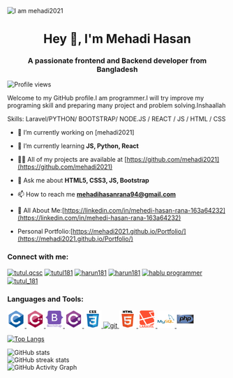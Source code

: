 ![I am mehadi2021](https://github.com/mehadi2021/mehadi2021/blob/main/R.jpg)


<h1 align="center">Hey 👋, I'm Mehadi Hasan</h1>
<h3 align="center">A passionate frontend and Backend developer from Bangladesh</h3>

![Profile views](https://gpvc.arturio.dev/mehadi2021) 

Welcome to my GitHub profile.I am programmer.I will try improve my programing skill and preparing many project and problem solving.Inshaallah

Skills: Laravel/PYTHON/ BOOTSTRAP/ NODE.JS / REACT / JS / HTML / CSS
 

- 🔭 I’m currently working on [mehadi2021]

- 🌱 I’m currently learning **JS, Python, React**

- 👨‍💻 All of my projects are available at [https://github.com/mehadi2021](https://github.com/mehadi2021)

- 💬 Ask me about **HTML5, CSS3, JS, Bootstrap**

- 📫 How to reach me **mehadihasanrana94@gmail.com**

- 📄 All About Me:[https://linkedin.com/in/mehedi-hasan-rana-163a64232](https://linkedin.com/in/mehedi-hasan-rana-163a64232)
- Personal Portfolio:[https://mehadi2021.github.io/Portfolio/](https://mehadi2021.github.io/Portfolio/)

<h3 align="left">Connect with me:</h3>
<p align="left">
<a href="https://fb.com/mehedihasanrana.rana.7" target="blank"><img align="center" src="https://raw.githubusercontent.com/rahuldkjain/github-profile-readme-generator/master/src/images/icons/Social/facebook.svg" alt="tutul.qcsc" height="30" width="40" /></a>
<a href="https://twitter.com/mehadihasan987" target="blank"><img align="center" src="https://raw.githubusercontent.com/rahuldkjain/github-profile-readme-generator/master/src/images/icons/Social/twitter.svg" alt="tutul181" height="30" width="40" /></a>
<a href="https://linkedin.com/in/mehedi-hasan-rana-163a64232" target="blank"><img align="center" src="https://raw.githubusercontent.com/rahuldkjain/github-profile-readme-generator/master/src/images/icons/Social/linked-in-alt.svg" alt="harun181" height="30" width="40" /></a>
<a href="https://codepen.io/harun181" target="blank"><img align="center" src="https://raw.githubusercontent.com/rahuldkjain/github-profile-readme-generator/master/src/images/icons/Social/codepen.svg" alt="harun181" height="30" width="40" /></a>
<a href="https://youtube.com/channel/UCXnoBSXXFZFRIU0zh3ozMkg" target="blank"><img align="center" src="https://raw.githubusercontent.com/rahuldkjain/github-profile-readme-generator/master/src/images/icons/Social/youtube.svg" alt="hablu programmer" height="30" width="40" /></a>
<a href="https://instagram.com/mehedihasanrana201" target="blank"><img align="center" src="https://raw.githubusercontent.com/rahuldkjain/github-profile-readme-generator/master/src/images/icons/Social/instagram.svg" alt="tutul_181" height="30" width="40" /></a>
</p>
 
 
 
 
 
 
 
 

 
 <h3 align="left">Languages and Tools:</h3>
<p align="left"> <a href="https://www.cprogramming.com/" target="_blank" rel="noreferrer"> <img src="https://raw.githubusercontent.com/devicons/devicon/master/icons/c/c-original.svg" alt="c" width="40" height="40"/> </a> <a href="https://www.w3schools.com/cpp/" target="_blank" rel="noreferrer"> <img src="https://raw.githubusercontent.com/devicons/devicon/master/icons/cplusplus/cplusplus-original.svg" alt="cplusplus" width="40" height="40"/> </a> 
  <a href="https://getbootstrap.com" target="_blank" rel="noreferrer"> <img src="https://raw.githubusercontent.com/devicons/devicon/master/icons/bootstrap/bootstrap-plain-wordmark.svg" alt="bootstrap" width="40" height="40"/> </a><a href="https://www.w3schools.com/cs/" target="_blank" rel="noreferrer"> <img src="https://raw.githubusercontent.com/devicons/devicon/master/icons/csharp/csharp-original.svg" alt="csharp" width="40" height="40"/> </a> <a href="https://www.w3schools.com/css/" target="_blank" rel="noreferrer"> <img src="https://raw.githubusercontent.com/devicons/devicon/master/icons/css3/css3-original-wordmark.svg" alt="css3" width="40" height="40"/> </a> <a href="https://git-scm.com/" target="_blank" rel="noreferrer"> <img src="https://www.vectorlogo.zone/logos/git-scm/git-scm-icon.svg" alt="git" width="40" height="40"/> </a> <a href="https://www.w3.org/html/" target="_blank" rel="noreferrer"> <img src="https://raw.githubusercontent.com/devicons/devicon/master/icons/html5/html5-original-wordmark.svg" alt="html5" width="40" height="40"/> </a> <a href="https://laravel.com/" target="_blank" rel="noreferrer"> <img src="https://raw.githubusercontent.com/devicons/devicon/master/icons/laravel/laravel-plain-wordmark.svg" alt="laravel" width="40" height="40"/> </a> <a href="https://www.mysql.com/" target="_blank" rel="noreferrer"> <img src="https://raw.githubusercontent.com/devicons/devicon/master/icons/mysql/mysql-original-wordmark.svg" alt="mysql" width="40" height="40"/> </a> <a href="https://www.php.net" target="_blank" rel="noreferrer"> <img src="https://raw.githubusercontent.com/devicons/devicon/master/icons/php/php-original.svg" alt="php" width="40" height="40"/> </a> </p>





[![Top Langs](https://github-readme-stats.vercel.app/api/top-langs/?username=mehadi2021)](https://github.com/anuraghazra/github-readme-stats)

![GitHub stats](https://github-readme-stats.vercel.app/api?username=mehadi2021&show_icons=true)  
![GitHub streak stats](https://github-readme-streak-stats.herokuapp.com/?user=mehadi2021)  
![GitHub Activity Graph](https://activity-graph.herokuapp.com/graph?username=mehadi2021) 

